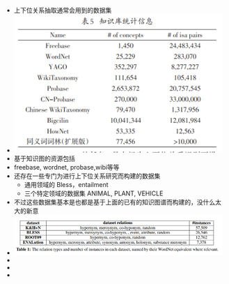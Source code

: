 - 上下位关系抽取通常会用到的数据集
- ![image.png](../assets/image_1669618001625_0.png)
- 基于知识图的资源包括
- freebase, wordnet, probase,wibi等等
- 还存在一些专门为进行上下位关系研究而构建的数据集
	- 通用领域的 Bless，entailment
	- 三个特定领域的数据集 ANIMAL, PLANT, VEHICLE
- 不过这些数据集基本是也都是基于上面的已有的知识图谱而构建的，没什么太大的新意
- ![image.png](../assets/image_1669621440749_0.png)
-
-
-